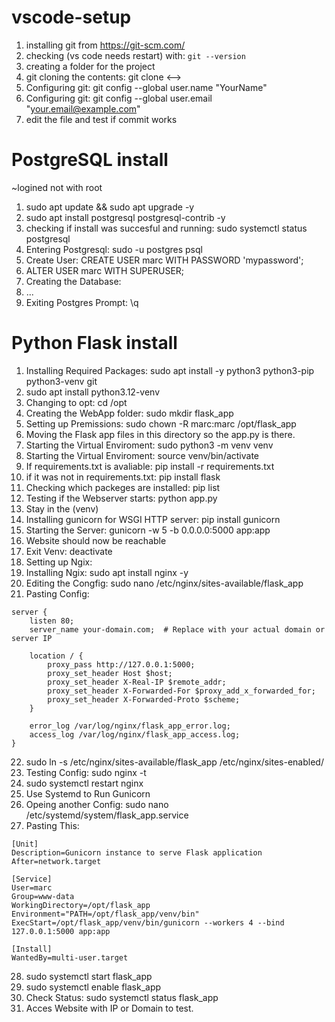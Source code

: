 # vscode-setup

1. installing git from https://git-scm.com/
2. checking (vs code needs restart) with:  `git --version`
4. creating a folder for the project
5. git cloning the contents: git clone <-->
6. Configuring git: git config --global user.name "YourName"
7. Configuring git: git config --global user.email "your.email@example.com"
8. edit the file and test if commit works




# PostgreSQL install
~logined not with root
1. sudo apt update && sudo apt upgrade -y
2. sudo apt install postgresql postgresql-contrib -y
3. checking if install was succesful and running:  sudo systemctl status postgresql
4. Entering Postgresql:  sudo -u postgres psql
5. Create User:   CREATE USER marc WITH PASSWORD 'mypassword';
6. ALTER USER marc WITH SUPERUSER;
7. Creating the Database:
8. ...
9. Exiting Postgres Prompt: \q



# Python Flask install
1. Installing Required Packages: sudo apt install -y python3 python3-pip python3-venv git
2. sudo apt install python3.12-venv
3. Changing to opt: cd /opt
4. Creating the WebApp folder: sudo mkdir flask_app
5. Setting up Premissions: sudo chown -R marc:marc /opt/flask_app
6. Moving the Flask app files in this directory so the app.py is there.
7. Starting the Virtual Enviroment: sudo python3 -m venv venv
8. Starting the Virtual Enviroment: source venv/bin/activate
9. If requirements.txt is avaliable: pip install -r requirements.txt
10. if it was not in requirements.txt: pip install flask
11. Checking which packeges are installed: pip list
12. Testing if the Webserver starts: python app.py
13. Stay in the (venv)
14. Installing gunicorn for WSGI HTTP server: pip install gunicorn
15. Starting the Server:  gunicorn -w 5 -b 0.0.0.0:5000 app:app
16. Website should now be reachable
18. Exit Venv: deactivate
19. Setting up Ngix:
20. Installing Ngix: sudo apt install nginx -y
21. Editing the Congfig: sudo nano /etc/nginx/sites-available/flask_app
22.   Pasting Config:
```
server {
    listen 80;
    server_name your-domain.com;  # Replace with your actual domain or server IP

    location / {
        proxy_pass http://127.0.0.1:5000;
        proxy_set_header Host $host;
        proxy_set_header X-Real-IP $remote_addr;
        proxy_set_header X-Forwarded-For $proxy_add_x_forwarded_for;
        proxy_set_header X-Forwarded-Proto $scheme;
    }

    error_log /var/log/nginx/flask_app_error.log;
    access_log /var/log/nginx/flask_app_access.log;
}
```
22. sudo ln -s /etc/nginx/sites-available/flask_app /etc/nginx/sites-enabled/
23. Testing Config: sudo nginx -t
24. sudo systemctl restart nginx
25. Use Systemd to Run Gunicorn
26. Opeing another Config: sudo nano /etc/systemd/system/flask_app.service
27. Pasting This:
```
[Unit]
Description=Gunicorn instance to serve Flask application
After=network.target

[Service]
User=marc
Group=www-data
WorkingDirectory=/opt/flask_app
Environment="PATH=/opt/flask_app/venv/bin"
ExecStart=/opt/flask_app/venv/bin/gunicorn --workers 4 --bind 127.0.0.1:5000 app:app

[Install]
WantedBy=multi-user.target
```
28. sudo systemctl start flask_app
29. sudo systemctl enable flask_app
30. Check Status: sudo systemctl status flask_app
31. Acces Website with IP or Domain to test.

